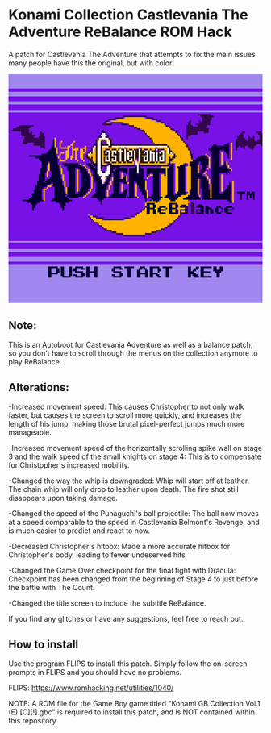 # Konami Collection Castlevania The Adventure ReBalance ROM Hack
 A patch for Castlevania The Adventure that attempts to fix the main issues many people have this the original, but with color!
 
 ![](https://github.com/Bofner/Konami-Collection-Castlevania-Adventure-ReBalance/blob/main/images/title.png)
 
 ## Note:
 This is an Autoboot for Castlevania Adventure as well as a balance patch, so you don't have to
 scroll through the menus on the collection anymore to play ReBalance. 
 
 ## Alterations:
 
 -Increased movement speed: This causes Christopher to not only walk faster, but causes the screen to scroll more quickly, and increases the length of his jump, making those brutal pixel-perfect jumps much more manageable.
 
 -Increased movement speed of the horizontally scrolling spike wall on stage 3 and the walk speed of the small knights on stage 4: This is to compensate for Christopher's increased mobility.
 
 -Changed the way the whip is downgraded: Whip will start off at leather. The chain whip will only drop to leather upon death. The fire shot still disappears upon taking damage.
 
 -Changed the speed of the Punaguchi's ball projectile: The ball now moves at a speed comparable to the speed in Castlevania Belmont's Revenge, and is much easier to predict and react to now.
 
 -Decreased Christopher's hitbox: Made a more accurate hitbox for Christopher's body, leading to fewer undeserved hits
 
 -Changed the Game Over checkpoint for the final fight with Dracula: Checkpoint has been changed from the beginning of Stage 4 to just before the battle with The Count.
 
 -Changed the title screen to include the subtitle ReBalance.
 
 If you find any glitches or have any suggestions, feel free to reach out.
 
## How to install
Use the program FLIPS to install this patch. Simply follow the on-screen prompts in FLIPS and you should have no problems.

FLIPS: https://www.romhacking.net/utilities/1040/

NOTE: A ROM file for the Game Boy game titled "Konami GB Collection Vol.1 (E) [C][!].gbc" is required to install this patch, and is NOT contained within this repository.
